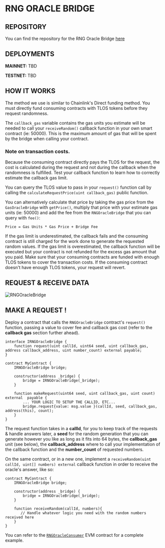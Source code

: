 # RNG ORACLE BRIDGE

## REPOSITORY

You can find the repository for the RNG Oracle Bridge [here](https://github.com/telosnetwork/rng-oracle-bridge)

## DEPLOYMENTS

**MAINNET:** TBD

**TESTNET:** TBD

## HOW IT WORKS

The method we use is similar to Chainlink's Direct funding method. You must directly fund consuming contracts with TLOS tokens before they request randomness.

The `callback_gas` variable contains the gas units you estimate will be needed to call your `receiveRandom()` callback function in your own smart contract (ie: 50000). This is the maximum amount of gas that will be spent by the bridge when calling your contract.

### Note on transaction costs.

Because the consuming contract directly pays the TLOS for the request, the cost is calculated during the request and not during the callback when the randomness is fulfilled. Test your callback function to learn how to correctly estimate the callback gas limit.

You can query the TLOS value to pass in your `request()` function call by calling the `calculateRequestPrice(uint callback_gas)` public function. 

You can alternatively calculate that price by taking the gas price from the `GasOracleBridge` with `getPrice()`, multiply that price with your estimate gas units (ie: 50000) and add the fee from the `RNGOracleBridge` that you can query with `fee()`:

`Price = Gas Units * Gas Price + Bridge Fee`

If the gas limit is underestimated, the callback fails and the consuming contract is still charged for the work done to generate the requested random values.
If the gas limit is overestimated, the callback function will be executed but your contract is not refunded for the excess gas amount that you paid.
Make sure that your consuming contracts are funded with enough TLOS tokens to cover the transaction costs. If the consuming contract doesn't have enough TLOS tokens, your request will revert.

## REQUEST & RECEIVE DATA
 
![RNGOracleBridge](https://user-images.githubusercontent.com/5913758/193873078-b8e2e7ab-1f33-41d8-ac47-32ec81548c64.jpg)

## MAKE A REQUEST !

Deploy a contract that calls the `RNGOracleBridge` contract's `request()` function, passing a value to cover fee and callback gas cost (refer to the **callback gas** section further ahead).

```
interface IRNGOracleBridge {
    function request(uint callId, uint64 seed, uint callback_gas, address callback_address, uint number_count) external payable;
}

contract MyContract {
    IRNGOracleBridge bridge;

    constructor(address _bridge) {
        bridge = IRNGOracleBridge(_bridge);
    }
    
    function makeRequest(uint64 seed, uint callback_gas, uint count) external  payable {
        ... YOUR LOGIC TO SETUP THE CALLID, ETC...
        bridge.request{value: msg.value }(callId, seed, callback_gas, address(this), count);
    }
}
```

The request function takes in a **callId**, for you to keep track of the requests & handle answers later, a **seed** for the random generation that you can generate however you like as long as it fits into 64 bytes, the **callback_gas** unit (see below), the **callback_address** where to call your implementation of the callback function  and the **number_count** of requested numbers. 

On the same contract, or in a new one, implement a `receiveRandom(uint callId, uint[] numbers) external` callback function in order to receive the oracle's answer, like so:


```
contract MyContract {
    IRNGOracleBridge bridge;

    constructor(address _bridge) {
        bridge = IRNGOracleBridge(_bridge);
    }
    
    function receiveRandom(callId, numbers){
       // Handle whatever logic you need with the random numbers received here
    }
}
```

You can refer to the [`RNGOracleConsumer`](https://github.com/telosnetwork/rng-oracle-bridge/blob/main/evm/contracts/RNGOracleConsumer.sol) EVM contract for a complete example. 
